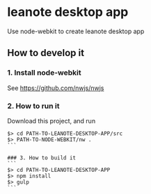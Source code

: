 # leanote desktop app

Use node-webkit to create leanote desktop app

## How to develop it

### 1. Install node-webkit

See https://github.com/nwjs/nwjs


### 2. How to run it

Download this project, and run

````
$> cd PATH-TO-LEANOTE-DESKTOP-APP/src
$> PATH-TO-NODE-WEBKIT/nw .
```

### 3. How to build it
```
$> cd PATH-TO-LEANOTE-DESKTOP-APP
$> npm install
$> gulp
```